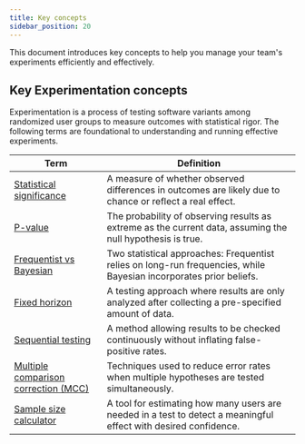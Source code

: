 ```yaml
---
title: Key concepts
sidebar_position: 20
---
```


This document introduces key concepts to help you manage your team's experiments efficiently and effectively.

## Key Experimentation concepts

Experimentation is a process of testing software variants among randomized user groups to measure outcomes with statistical rigor. The following terms are foundational to understanding and running effective experiments.

| Term | Definition |
|------|------------|
| [Statistical significance](./statistical-significance) | A measure of whether observed differences in outcomes are likely due to chance or reflect a real effect. |
| [P-value](./p-value) | The probability of observing results as extreme as the current data, assuming the null hypothesis is true. |
| [Frequentist vs Bayesian](./frequentist-vs-bayesian) | Two statistical approaches: Frequentist relies on long-run frequencies, while Bayesian incorporates prior beliefs. |
| [Fixed horizon](./fixed-horizon) | A testing approach where results are only analyzed after collecting a pre-specified amount of data. |
| [Sequential testing](./fixed-horizon) | A method allowing results to be checked continuously without inflating false-positive rates. |
| [Multiple comparison correction (MCC)](./multiple-comparison-correction) | Techniques used to reduce error rates when multiple hypotheses are tested simultaneously. |
| [Sample size calculator](./sample-size-calculator) | A tool for estimating how many users are needed in a test to detect a meaningful effect with desired confidence. |
